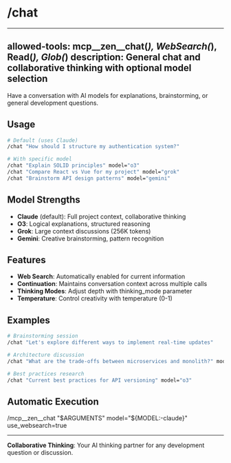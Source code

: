 # /chat

---
allowed-tools: mcp__zen__chat(*), WebSearch(*), Read(*), Glob(*)
description: General chat and collaborative thinking with optional model selection
---

Have a conversation with AI models for explanations, brainstorming, or general development questions.

## Usage

```bash
# Default (uses Claude)
/chat "How should I structure my authentication system?"

# With specific model
/chat "Explain SOLID principles" model="o3"
/chat "Compare React vs Vue for my project" model="grok"
/chat "Brainstorm API design patterns" model="gemini"
```

## Model Strengths

- **Claude** (default): Full project context, collaborative thinking
- **O3**: Logical explanations, structured reasoning
- **Grok**: Large context discussions (256K tokens)
- **Gemini**: Creative brainstorming, pattern recognition

## Features

- **Web Search**: Automatically enabled for current information
- **Continuation**: Maintains conversation context across multiple calls
- **Thinking Modes**: Adjust depth with thinking_mode parameter
- **Temperature**: Control creativity with temperature (0-1)

## Examples

```bash
# Brainstorming session
/chat "Let's explore different ways to implement real-time updates"

# Architecture discussion
/chat "What are the trade-offs between microservices and monolith?" model="gemini"

# Best practices research
/chat "Current best practices for API versioning" model="o3"
```

## Automatic Execution

/mcp__zen__chat "$ARGUMENTS" model="${MODEL:-claude}" use_websearch=true

---

**Collaborative Thinking**: Your AI thinking partner for any development question or discussion.
